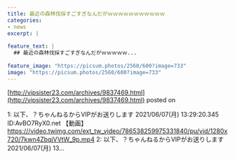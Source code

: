 ```yaml
---
title: 最近の森林伐採すごすぎなんだがｗｗｗｗｗｗｗｗｗｗｗ
categories:
- news
excerpt: |
  
feature_text: |
  ## 最近の森林伐採すごすぎなんだがｗｗｗｗｗ...
  
feature_image: "https://picsum.photos/2560/600?image=733"
image: "https://picsum.photos/2560/600?image=733"
---
```


[http://vipsister23.com/archives/9837469.html](http://vipsister23.com/archives/9837469.html)
posted on 

<!--more-->

1: 以下、？ちゃんねるからVIPがお送りします 2021/06/07(月) 13:29:20.345 ID:AvBO7RyX0.net 【動画】[https:///video.twimg.com/ext_tw_video/786538259975331840/pu/vid/1280x720/7kwn4ZbqjVVtW_9p.mp4](https:///video.twimg.com/ext_tw_video/786538259975331840/pu/vid/1280x720/7kwn4ZbqjVVtW_9p.mp4) 2: 以下、？ちゃんねるからVIPがお送りします 2021/06/07(月) 13...

